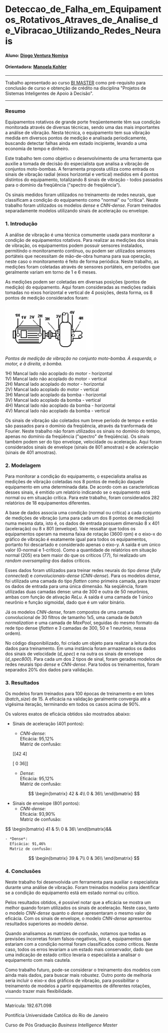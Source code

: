 # Deteccao_de_Falha_em_Equipamentos_Rotativos_Atraves_de_Analise_de_Vibracao_Utilizando_Redes_Neurais

#### Aluno: [Diogo Ventura Nomiya](https://github.com/diogovn)
#### Orientadora: [Manoela Kohler](https://github.com/manoelakohler)

---

Trabalho apresentado ao curso [BI MASTER](https://ica.puc-rio.ai/bi-master) como pré-requisito para conclusão de curso e obtenção de crédito na disciplina "Projetos de Sistemas Inteligentes de Apoio à Decisão".

---

### Resumo

Equipamentos rotativos de grande porte freqüentemente têm sua condição monitorada através de diversas técnicas, sendo uma das mais importantes a análise de vibração. Nesta técnica, o equipamento tem sua vibração medida em diversos pontos de medição e analisada periodicamente, buscando detectar falhas ainda em estado incipiente, levando a uma economia de tempo e dinheiro.

Este trabalho tem como objetivo o desenvolvimento de uma ferramenta que auxilie a tomada de decisão do especialista que analisa a vibração de conjuntos moto-bombas. A ferramenta proposta utiliza como entrada os sinais de vibração radial (eixos horizontal e vertical) medidos em 4 pontos distintos do equipamento, totalizando 8 sinais de vibração - todos passados para o domínio da freqüência ("spectro de freqüência").

Os sinais medidos foram utilizados no treinamento de redes neurais, que classificam a condição do equipamento como "normal" ou "crítica". Neste trabalho foram utilizados os modelos *dense* e *CNN-dense*. Foram treinados separadamente modelos utilizando sinais de aceleração ou envelope. 

### 1. Introdução

A análise de vibração é uma técnica comumente usada para monitorar a condição de equipamentos rotativos. Para realizar as medições dos sinais de vibração, os equipamentos podem possuir sensores instalados, permitindo o monitoramento contínuo, ou podem ser utilizados sensores portáteis que necessitam de mão-de-obra humana para sua operação, neste caso o monitoramento é feito de forma periódica. Neste trabalho, as medições foram coletadas através de sensores portáteis, em períodos que geralmente variam em torno de 1 e 6 meses.

As medições podem ser coletadas em diversas posições (pontos de medição) do equipamento. Aqui foram consideradas as medições radiais tomadas no eixos horizontal e vertical de 4 posições, desta forma, os 8 pontos de medição considerados foram:

![Pontos de medição de vibração](https://github.com/diogovn/BI-Master/blob/main/pontos_medicao.png)\
*Pontos de medição de vibração no conjunto moto-bomba. À esquerda, o motor, e à direita, a bomba.*

1H) Mancal lado não acoplado do motor - horizontal\
1V) Mancal lado não acoplado do motor - vertical\
2H) Mancal lado  acoplado do motor - horizontal\
2V) Mancal lado  acoplado do motor - vertical\
3H) Mancal lado acoplado da bomba - horizontal\
3V) Mancal lado acoplado da bomba - vertical\
4H) Mancal lado não acoplado da bomba - horizontal\
4V) Mancal lado não acoplado da bomba - vertical
  
Os sinais de vibração são coletados num breve período de tempo e então são passados para o domínio da freqüência, através da tranformada de Fourier. Neste trabalho não foram utilizados os sinais no domínio do tempo, apenas no domínio da freqüência ("spectro" de freqüência). Os sinais também podem ser do tipo envelope, velocidade ou aceleração. Aqui foram considerados sinais de envelope (sinais de 801 amostras) e de aceleração (sinais de 401 amostras).

### 2. Modelagem

Para monitorar a condição do equipamento, o especialista analisa as medições de vibração coletadas nos 8 pontos de medição daquele equipamento em uma determinada data. De acordo com as características desses sinais, é emitido um relatório indicando se o equipamento está normal ou em situação crítica. Para este trabalho, foram considerados 282 relatórios de 18 equipamentos diferentes.

A base de dados associa uma condição (normal ou crítica) a cada conjunto de medições de vibração (uma para cada um dos 8 pontos de medição) numa mesma data, isto é, os dados de entrada possuem dimensão 8 x 401 (aceleração) ou 8 x 801 (envelope). Vale ressaltar que todos os equipamentos operam na mesma faixa de rotação (3600 rpm) e o eixo-x do gráfico de vibração é exatamente igual para todos os equipamentos, portanto foi descartado e considerado apenas o eixo-y. A saída é um único valor (0-normal e 1-crítico). Como a quantidade de relatórios em situação normal (205) era bem maior do que os críticos (77), foi realizado um *random oversampling* dos dados críticos.

Esses dados foram utilizados para treinar redes neurais do tipo *dense* (*fully connected*) e *convolucionais-dense* (*CNN-dense*). Para os modelos *dense*, foi utilizada uma camada do tipo *flatten* como primeira camada, para trazer os dados de entrada para uma única dimensão. Na seqüência, foram utilizadas duas camadas dense: uma de 300 e outra de 50 neurônios, ambas com função de ativação *ReLu*. A saída é uma camada de 1 único neurônio e função sigmoidal, dado que é um valor binário.

Já os modelos *CNN-dense*, foram compostos de uma camada convolucional de 30 filtros de tamanho 1x5, uma camada de *batch normalization* e uma camada de *MaxPool*, seguidas do mesmo formato da rede tipo dense (*flatten* e 3 camadas de 300, 50 e 1 neurônio, nessa ordem).

No código disponibilizado, foi criado um objeto para realizar a leitura dos dados para treinamento. Em uma instância foram armazenados os dados dos sinais de velocidade (*d_spec*) e na outra os sinais de envelope (*d_spec800*). Para cada um dos 2 tipos de sinal, foram gerados modelos de redes neurais tipo *dense* e *CNN-dense*. Para todos os treinamentos, foram separados 20% dos dados para validação.


### 3. Resultados

Os modelos foram treinados para 100 épocas de treinamento e em lotes (*batch_size*) de 15. A eficácia na validação geralmente convergia até a vigésima iteração, terminando em todos os casos acima de 90%.

Os valores exatos de eficácia obtidos são mostrados abaixo:

- Sinais de aceleração (401 pontos):
    - *CNN-dense*:    
      Eficácia: 95,12%    
      Matriz de confusão:

  [[42  4]
  
   [ 0 36]]
   
    - *Dense*:    
      Eficácia: 95,12%    
      Matriz de confusão:

$$
\begin{bmatrix}
42 & 4\\ 
0 & 36\\
\end{bmatrix}
$$

- Sinais de envelope (801 pontos):
    - *CNN-dense*:  
      Eficácia: 93,90%     
      Matriz de confusão:     

$$
\begin{bmatrix}
41 & 5\\ 
0 & 36\\
\end{bmatrix}&&

        
    - *Dense*:         
      Eficácia: 91,46%    
      Matriz de confusão:       
       
$$
\begin{bmatrix}
39 & 7\\ 
0 & 36\\
\end{bmatrix}
$$

### 4. Conclusões

Neste trabalho foi desenvolvida um ferramenta para auxiliar o especialista durante uma análise de vibração. Foram treinados modelos para identificar se a condição do equipamento está em estado normal ou crítico.

Pelos resultados obtidos, é possível notar que a eficácia se mostra um melhor quando foram utilizados os sinais de aceleração. Neste caso, tanto o modelo *CNN-dense* quanto o *dense* apresentaram o mesmo valor de eficácia. Com os sinais de envelope, o modelo *CNN-dense* apresentou resultados superiores ao modelo *dense*.

Quando analisamos as matrizes de confusão, notamos que todas as previsões incorretas foram falsos-negativos, isto é, equipamentos que estariam com a condição normal foram classificados como críticos. Neste caso, todos os erros levariam a um estado mais conservador, dado que uma indicação de estado crítico levaria o especialista a analisar o equipamento com mais cautela.

Como trabalho futuro, pode-se considerar o treinamento dos modelos com ainda mais dados, para buscar mais robustez. Outro ponto de melhoria seria incluir o eixo-x dos gráficos de vibração, para possibilitar o treinamento de modelos a partir equipamentos de diferentes rotações, visando trazer mais flexibilidade.

---

Matrícula: 192.671.098

Pontifícia Universidade Católica do Rio de Janeiro

Curso de Pós Graduação *Business Intelligence Master*
